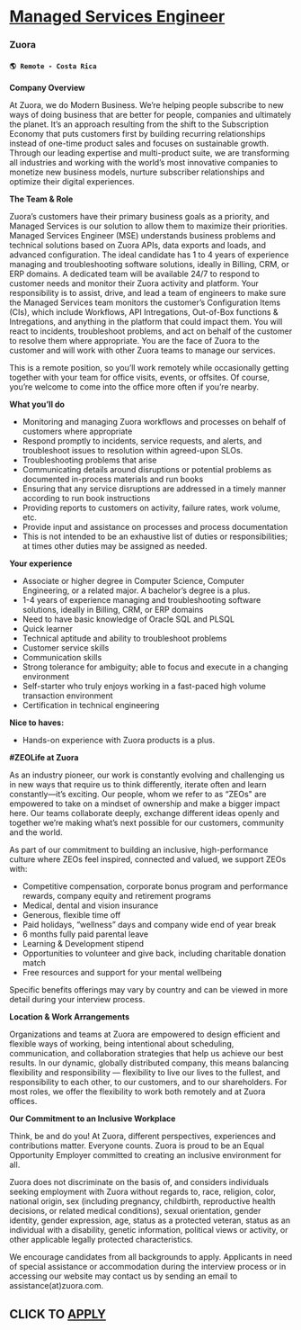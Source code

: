 # [Managed Services Engineer](https://www.remotewlb.com/apply/managed-services-engineer)  
### Zuora  
#### `🌎 Remote - Costa Rica`  

**Company Overview**

At Zuora, we do Modern Business. We’re helping people subscribe to new ways of doing business that are better for people, companies and ultimately the planet. It’s an approach resulting from the shift to the Subscription Economy that puts customers first by building recurring relationships instead of one-time product sales and focuses on sustainable growth. Through our leading expertise and multi-product suite, we are transforming all industries and working with the world’s most innovative companies to monetize new business models, nurture subscriber relationships and optimize their digital experiences.  
  
 **The Team & Role**

Zuora’s customers have their primary business goals as a priority, and Managed Services is our solution to allow them to maximize their priorities. Managed Services Engineer (MSE) understands business problems and technical solutions based on Zuora APIs, data exports and loads, and advanced configuration. The ideal candidate has 1 to 4 years of experience managing and troubleshooting software solutions, ideally in Billing, CRM, or ERP domains. A dedicated team will be available 24/7 to respond to customer needs and monitor their Zuora activity and platform. Your responsibility is to assist, drive, and lead a team of engineers to make sure the Managed Services team monitors the customer’s Configuration Items (CIs), which include Workflows, API Intregations, Out-of-Box functions & Intregations, and anything in the platform that could impact them. You will react to incidents, troubleshoot problems, and act on behalf of the customer to resolve them where appropriate. You are the face of
Zuora to the customer and will work with other Zuora teams to manage our services.

This is a remote position, so you’ll work remotely while occasionally getting together with your team for office visits, events, or offsites. Of course, you’re welcome to come into the office more often if you’re nearby.  
  

**What you’ll do**

  * Monitoring and managing Zuora workflows and processes on behalf of customers where appropriate
  * Respond promptly to incidents, service requests, and alerts, and troubleshoot issues to resolution within agreed-upon SLOs.
  * Troubleshooting problems that arise
  * Communicating details around disruptions or potential problems as documented in-process materials and run books
  * Ensuring that any service disruptions are addressed in a timely manner according to run book instructions
  * Providing reports to customers on activity, failure rates, work volume, etc.
  * Provide input and assistance on processes and process documentation
  * This is not intended to be an exhaustive list of duties or responsibilities; at times other duties may be assigned as needed.

  
**Your experience**

  * Associate or higher degree in Computer Science, Computer Engineering, or a related major. A bachelor’s degree is a plus.
  * 1-4 years of experience managing and troubleshooting software solutions, ideally in Billing, CRM, or ERP domains
  * Need to have basic knowledge of Oracle SQL and PLSQL
  * Quick learner
  * Technical aptitude and ability to troubleshoot problems
  * Customer service skills 
  * Communication skills
  * Strong tolerance for ambiguity; able to focus and execute in a changing environment
  * Self-starter who truly enjoys working in a fast-paced high volume transaction environment
  * Certification in technical engineering

  
**Nice to haves:**

  * Hands-on experience with Zuora products is a plus.

**#ZEOLife at Zuora**

As an industry pioneer, our work is constantly evolving and challenging us in new ways that require us to think differently, iterate often and learn constantly—it’s exciting. Our people, whom we refer to as “ZEOs" are empowered to take on a mindset of ownership and make a bigger impact here. Our teams collaborate deeply, exchange different ideas openly and together we’re making what’s next possible for our customers, community and the world.

As part of our commitment to building an inclusive, high-performance culture where ZEOs feel inspired, connected and valued, we support ZEOs with:

  * Competitive compensation, corporate bonus program and performance rewards, company equity and retirement programs
  * Medical, dental and vision insurance
  * Generous, flexible time off 
  * Paid holidays, “wellness” days and company wide end of year break
  * 6 months fully paid parental leave 
  * Learning & Development stipend
  * Opportunities to volunteer and give back, including charitable donation match
  * Free resources and support for your mental wellbeing 

  
Specific benefits offerings may vary by country and can be viewed in more detail during your interview process.

**Location & Work Arrangements**

Organizations and teams at Zuora are empowered to design efficient and flexible ways of working, being intentional about scheduling, communication, and collaboration strategies that help us achieve our best results. In our dynamic, globally distributed company, this means balancing flexibility and responsibility — flexibility to live our lives to the fullest, and responsibility to each other, to our customers, and to our shareholders. For most roles, we offer the flexibility to work both remotely and at Zuora offices.

**Our Commitment to an Inclusive Workplace**

Think, be and do you! At Zuora, different perspectives, experiences and contributions matter. Everyone counts. Zuora is proud to be an Equal Opportunity Employer committed to creating an inclusive environment for all.

Zuora does not discriminate on the basis of, and considers individuals seeking employment with Zuora without regards to, race, religion, color, national origin, sex (including pregnancy, childbirth, reproductive health decisions, or related medical conditions), sexual orientation, gender identity, gender expression, age, status as a protected veteran, status as an individual with a disability, genetic information, political views or activity, or other applicable legally protected characteristics.

We encourage candidates from all backgrounds to apply. Applicants in need of special assistance or accommodation during the interview process or in accessing our website may contact us by sending an email to assistance(at)zuora.com.

  
## CLICK TO [APPLY](https://www.remotewlb.com/apply/managed-services-engineer)

